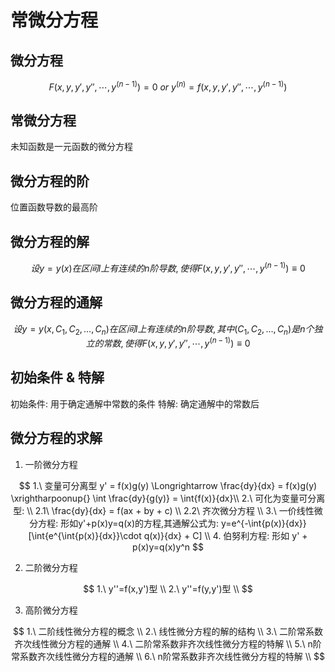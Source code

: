 # 常微分方程

## 微分方程

$$
F(x,y,y',y'',\cdots,y^{(n-1)}) = 0 \ or \ y^{(n)} = f(x,y,y',y'',\cdots,y^{(n-1)})
$$

## 常微分方程

未知函数是一元函数的微分方程

## 微分方程的阶

位置函数导数的最高阶

## 微分方程的解

$$
设y=y(x)在区间I上有连续的n阶导数,使得F(x,y,y',y'',\cdots,y^{(n-1)}) \equiv 0
$$

## 微分方程的通解

$$
设y=y(x,C_1,C_2,\dots,C_n)在区间I上有连续的n阶导数,其中(C_1,C_2,\dots,C_n)是n个独立的常数,使得F(x,y,y',y'',\cdots,y^{(n-1)}) \equiv 0
$$

## 初始条件 & 特解

初始条件: 用于确定通解中常数的条件
特解: 确定通解中的常数后

## 微分方程的求解

1. 一阶微分方程

$$
1.\ 变量可分离型 y' = f(x)g(y) \Longrightarrow \frac{dy}{dx} = f(x)g(y) \xrightharpoonup{} \int \frac{dy}{g(y)} = \int{f(x)}{dx}\\
2.\ 可化为变量可分离型: \\
    2.1\ \frac{dy}{dx} = f(ax + by + c) \\
    2.2\ 齐次微分方程 \\
3.\ 一价线性微分方程: 形如y'+p(x)y=q(x)的方程,其通解公式为: y=e^{-\int{p(x)}{dx}}[\int{e^{\int{p(x)}{dx}}\cdot q(x)}{dx} + C] \\
4. 伯努利方程: 形如 y' + p(x)y=q(x)y^n
$$

2. 二阶微分方程

$$
1.\ y''=f(x,y')型 \\
2.\ y''=f(y,y')型 \\
$$

3. 高阶微分方程

$$
1.\ 二阶线性微分方程的概念 \\
2.\ 线性微分方程的解的结构 \\
3.\ 二阶常系数齐次线性微分方程的通解 \\
4.\ 二阶常系数非齐次线性微分方程的特解 \\
5.\ n阶常系数齐次线性微分方程的通解 \\
6.\ n阶常系数非齐次线性微分方程的特解 \\
$$